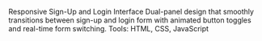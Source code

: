 Responsive Sign-Up and Login Interface
Dual-panel design that smoothly transitions between sign-up and login form with animated button toggles and real-time form switching.
Tools: HTML, CSS, JavaScript
